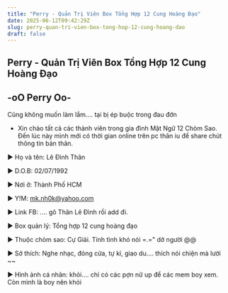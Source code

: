 ```yaml
---
title: "Perry - Quản Trị Viên Box Tổng Hợp 12 Cung Hoàng Đạo"
date: 2025-06-12T09:42:29Z
slug: perry-quan-tri-vien-box-tong-hop-12-cung-hoang-dao
draft: false
---
```


## Perry - Quản Trị Viên Box Tổng Hợp 12 Cung Hoàng Đạo

## -oO Perry Oo-

Cũng không muốn làm lắm.... tại bị ép buộc trong đau đớn

* Xin chào tất cả các thành viên trong gia đình Mật Ngữ 12 Chòm Sao. Đến lúc này mình mới có thời gian online trên pc thân iu để share chút thông tin bản thân.

► Họ và tên: Lê Đình Thân

► D.O.B: 02/07/1992

► Nơi ở: Thành Phố HCM

► Y!M: mk.nh0k@yahoo.com

► Link FB: .... gõ Thân Lê Đình rồi add đi.

► Box quản lý: Tổng hợp 12 cung hoàng đạo

► Thuộc chòm sao: Cự Giải. Tính tình khó nói =.=" dở người @@

► Sở thích: Nghe nhạc, đóng cửa, tự kỉ, giao du.... thích nói chiện mà lười ~~

 ► Hình ảnh cá nhân: khỏi.... chỉ có các pợn nữ up để các mem boy xem. Còn mình là boy nên khỏi